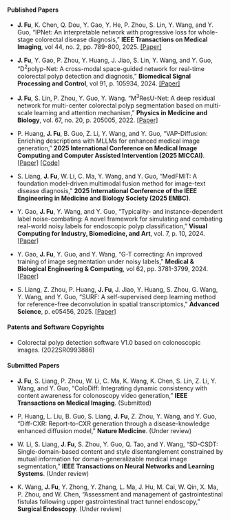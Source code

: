 #### Published Papers

- <strong>J. Fu</strong>, K. Chen, Q. Dou, Y. Gao, Y. He, P. Zhou, S. Lin, Y. Wang, and Y. Guo, “IPNet: An interpretable network with progressive loss for whole-stage colorectal disease diagnosis,” <strong>IEEE Transactions on Medical Imaging</strong>, vol 44, no. 2, pp. 789-800, 2025. [[Paper]](https://ieeexplore.ieee.org/abstract/document/10684448)

- <strong>J. Fu</strong>, Y. Gao, P. Zhou, Y. Huang, J. Jiao, S. Lin, Y. Wang, and Y. Guo, “D<sup>2</sup>polyp-Net: A cross-modal space-guided network for real-time colorectal polyp detection and diagnosis,” <strong>Biomedical Signal Processing and Control</strong>, vol 91, p. 105934, 2024. [[Paper]](https://www.sciencedirect.com/science/article/pii/S1746809423013678)

- <strong>J. Fu</strong>, S. Lin, P. Zhou, Y. Guo, Y. Wang. “M<sup>3</sup>ResU-Net: A deep residual network for multi-center colorectal polyp segmentation based on multi-scale learning and attention mechanism,” <strong>Physics in Medicine and Biology</strong>, vol. 67, no. 20, p. 205005, 2022. [[Paper]](https://iopscience.iop.org/article/10.1088/1361-6560/ac92bb)

- P. Huang, <strong>J. Fu</strong>, B. Guo, Z. Li, Y. Wang, and Y. Guo, “VAP-Diffusion: Enriching descriptions with MLLMs for enhanced medical image generation,” <strong>2025 International Conference on Medical Image Computing and Computer Assisted Intervention (2025 MICCAI)</strong>. [[Paper]](https://arxiv.org/abs/2506.23641) [[Code]](https://github.com/YiBaiHP/VAP-Diffusion)

- S. Liang, <strong>J. Fu</strong>, W. Li, C. Ma, Y. Wang, and Y. Guo, “MedFMIT: A foundation model-driven multimodal fusion method for image-text disease diagnosis,” <strong>2025 International Conference of the IEEE Engineering in Medicine and Biology Society (2025 EMBC)</strong>.

- Y. Gao, <strong>J. Fu</strong>, Y. Wang, and Y. Guo, “Typicality- and instance-dependent label noise-combating: A novel framework for simulating and combating real-world noisy labels for endoscopic polyp classification,” <strong>Visual Computing for Industry, Biomedicine, and Art</strong>, vol. 7, p. 10, 2024. [[Paper]](https://link.springer.com/article/10.1186/s42492-024-00162-x)

- Y. Gao, <strong>J. Fu</strong>, Y. Guo, and Y. Wang, “G-T correcting: An improved training of image segmentation under noisy labels,” <strong>Medical & Biological Engineering & Computing</strong>, vol 62, pp. 3781-3799, 2024. [[Paper]](https://link.springer.com/article/10.1007/s11517-024-03170-4)

- S. Liang, Z. Zhou, P. Huang, <strong>J. Fu</strong>, J. Jiao, Y. Huang, S. Zhou, G. Wang, Y. Wang, and Y. Guo, “SURF: A self-supervised deep learning method for reference-free deconvolution in spatial transcriptomics,” <strong>Advanced Science</strong>, p. e05456, 2025. [[Paper]](https://advanced.onlinelibrary.wiley.com/doi/full/10.1002/advs.202505456)


#### Patents and Software Copyrights

- Colorectal polyp detection software V1.0 based on colonoscopic images. (2022SR0993886)


#### Submitted Papers

- <strong>J. Fu</strong>, S. Liang, P. Zhou, W. Li, C. Ma, K. Wang, K. Chen, S. Lin, Z. Li, Y. Wang, and Y. Guo, “ColoDiff: Integrating dynamic consistency with content awareness for colonoscopy video generation,” <strong>IEEE Transactions on Medical Imaging</strong>. (Submitted)

- P. Huang, L. Liu, B. Guo, S. Liang, <strong>J. Fu</strong>, Z. Zhou, Y. Wang, and Y. Guo, “Diff-CXR: Report-to-CXR generation through a disease-knowledge enhanced diffusion model,” <strong>Nature Medicine</strong>. (Under review)

- W. Li, S. Liang, <strong>J. Fu</strong>, S. Zhou, Y. Guo, Q. Tao, and Y. Wang, “SD-CSDT: Single-domain-based content and style disentanglement constrained by mutual information for domain-generalizable medical image segmentation,” <strong>IEEE Transactions on Neural Networks and Learning Systems</strong>. (Under review)

- K. Wang, <strong>J. Fu</strong>, Y. Zhong, Y. Zhang, L. Ma, J. Hu, M. Cai, W. Qin, X. Ma, P. Zhou, and W. Chen, “Assessment and management of gastrointestinal fistulas following upper gastrointestinal tract tunnel endoscopy,” <strong>Surgical Endoscopy</strong>. (Under review)
